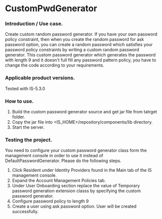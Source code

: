 # CustomPwdGenerator

### Introduction / Use case.
Create custom random password generator. If you have your own password policy constraint, then when you create the random password for ask password option, you can create a random password which satisfies your password policy constraints by writing a custom random password generator. This custom password generator which generates the password with length 9 and it doesn't full fill any password pattern policy, you have to change the code according to your requirements.

### Applicable product versions.
Tested with IS-5.3.0

### How to use.
1. Build the custom password generator source and get jar file from tatrget folder.
2. Copy the jar file into <IS_HOME>/repository/components/lib directory.
3. Start the server.

### Testing the project.
You need to configure your custom password generator class form the management console in order to use it instead of DefaultPasswordGenerator. Please do the following steps.
1. Click Resident under Identity Providers found in the Main tab of the IS management console.
2. Expand the Account Management Policies tab.
3. Under User Onboarding section replace the value of Temporary password generation extension classs by specifying the custom password generator.
4. Configure password policy to length 9
5. Create a user using ask password option. User will be created successfully.

